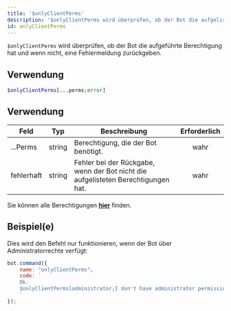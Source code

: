 ```yaml
---
title: '$onlyClientPerms'
description: '$onlyClientPerms wird überprüfen, ob der Bot die aufgelistete Berechtigung hat und eine Fehlermeldung zurückgeben, falls nicht.'
id: onlyClientPerms
---
```


`$onlyClientPerms` wird überprüfen, ob der Bot die aufgeführte Berechtigung hat und wenn nicht, eine Fehlermeldung zurückgeben.

## Verwendung

```php
$onlyClientPerms[...perms;error]
```

## Verwendung

| Feld       | Typ    | Beschreibung                                                                      | Erforderlich |
| ---------- | ------ | --------------------------------------------------------------------------------- |:------------:|
| ...Perms   | string | Berechtigung, die der Bot benötigt.                                               |     wahr     |
| fehlerhaft | string | Fehler bei der Rückgabe, wenn der Bot nicht die aufgelisteten Berechtigungen hat. |     wahr     |

Sie können alle Berechtigungen __[hier](../../guides/Client/2permissionsintents.md)__ finden.

## Beispiel(e)

Dies wird den Befehl nur funktionieren, wenn der Bot über Administratorrechte verfügt:

```javascript
bot.command({
    name: "onlyClientPerms",
    code: `
    Ok.
    $onlyClientPerms[administrator;I don't have administrator permissions!]
    `
});
```
